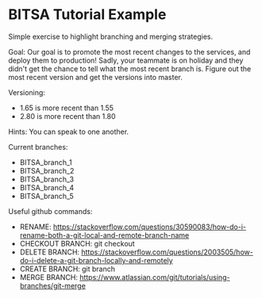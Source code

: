 # BITSA Tutorial Example

Simple exercise to highlight branching and merging strategies. 

Goal:
Our goal is to promote the most recent changes to the services, and deploy them to production! 
Sadly, your teammate is on holiday and they didn't get the chance to tell what the most recent branch is. 
Figure out the most recent version and get the versions into master. 

Versioning:
- 1.65 is more recent than 1.55
- 2.80 is more recent than 1.80

Hints:
You can speak to one another.

Current branches:
- BITSA_branch_1
- BITSA_branch_2
- BITSA_branch_3
- BITSA_branch_4
- BITSA_branch_5

Useful github commands:
- RENAME: https://stackoverflow.com/questions/30590083/how-do-i-rename-both-a-git-local-and-remote-branch-name
- CHECKOUT BRANCH: git checkout <branch-name>
- DELETE BRANCH: https://stackoverflow.com/questions/2003505/how-do-i-delete-a-git-branch-locally-and-remotely
- CREATE BRANCH: git branch <branch-name>
- MERGE BRANCH: https://www.atlassian.com/git/tutorials/using-branches/git-merge
